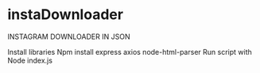# instaDownloader
INSTAGRAM DOWNLOADER IN JSON 

Install libraries
Npm install express axios node-html-parser
Run script with
Node index.js
